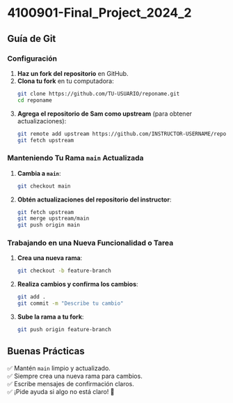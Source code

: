 # 4100901-Final_Project_2024_2

## Guía de Git

### **Configuración**
1. **Haz un fork del repositorio** en GitHub.
2. **Clona tu fork** en tu computadora:
   ```sh
   git clone https://github.com/TU-USUARIO/reponame.git
   cd reponame
   ```
3. **Agrega el repositorio de Sam como upstream** (para obtener actualizaciones):
   ```sh
   git remote add upstream https://github.com/INSTRUCTOR-USERNAME/reponame.git
   git fetch upstream
   ```

### **Manteniendo Tu Rama `main` Actualizada**
1. **Cambia a `main`**:
   ```sh
   git checkout main
   ```
2. **Obtén actualizaciones del repositorio del instructor**:
   ```sh
   git fetch upstream
   git merge upstream/main
   git push origin main
   ```

### **Trabajando en una Nueva Funcionalidad o Tarea**
1. **Crea una nueva rama**:
   ```sh
   git checkout -b feature-branch
   ```
2. **Realiza cambios y confirma los cambios**:
   ```sh
   git add .
   git commit -m "Describe tu cambio"
   ```
3. **Sube la rama a tu fork**:
   ```sh
   git push origin feature-branch
   ```

## **Buenas Prácticas**
✅ Mantén `main` limpio y actualizado.  
✅ Siempre crea una nueva rama para cambios.  
✅ Escribe mensajes de confirmación claros.  
✅ ¡Pide ayuda si algo no está claro! 🚀
